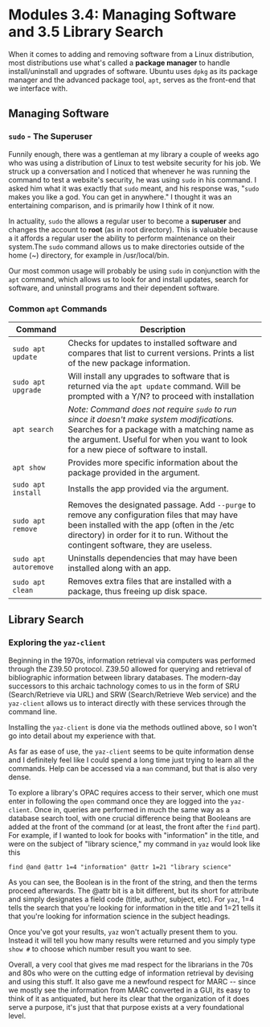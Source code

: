 # Modules 3.4: Managing Software and 3.5 Library Search
When it comes to adding and removing software from a Linux distribution, most distributions use what's called a **package manager**
to handle install/uninstall and upgrades of software. Ubuntu uses `dpkg` as its package manager and the advanced package tool,
`apt`, serves as the front-end that we interface with.

## Managing Software

### `sudo` - The Superuser
Funnily enough, there was a gentleman at my library a couple of weeks ago who was using a distribution of Linux to test website
security for his job. We struck up a conversation and I noticed that whenever he was running the command to test a website's
security, he was using `sudo` in his command. I asked him what it was exactly that `sudo` meant, and his response was, "`sudo` 
makes you like a god. You can get in anywhere." I thought it was an entertaining comparison, and is primarily how I think of it now.

In actuality, `sudo` the allows a regular user to become a **superuser** and changes the account to **root** (as in root directory).
This is valuable because a it affords a regular user the ability to perform maintenance on their system.The `sudo` command allows
us to make directories outside of the home (~) directory, for example in /usr/local/bin. 

Our most common usage will probably be using `sudo` in conjunction with the `apt` command, which allows us to look for and install
updates, search for software, and uninstall programs and their dependent software.

### Common `apt` Commands

| **Command** | Description |
| ----------- | ----------- |
| `sudo apt update` | Checks for updates to installed software and compares that list to current versions. Prints a list of the new package information. |
| `sudo apt upgrade` | Will install any upgrades to software that is returned via the `apt update` command. Will be prompted with a Y/N? to proceed with installation |
| `apt search` | *Note: Command does not require `sudo` to run since it doesn't make system modifications.* Searches for a package with a matching name as the argument. Useful for when you want to look for a new piece of software to install. |
| `apt show` | Provides more specific information about the package provided in the argument. |
| `sudo apt install` | Installs the app provided via the argument. |
| `sudo apt remove` | Removes the designated passage. Add `--purge` to remove any configuration files that may have been installed with the app (often in the /etc directory) in order for it to run. Without the contingent software, they are useless. |
| `sudo apt autoremove` | Uninstalls dependencies that may have been installed along with an app. |
| `sudo apt clean` | Removes extra files that are installed with a package, thus freeing up disk space. |

## Library Search

### Exploring the `yaz-client`
Beginning in the 1970s, information retrieval via computers was performed through the Z39.50 protocol. Z39.50 allowed for querying and retrieval of bibliographic information between library databases. The modern-day successors to this archaic tachnology comes to us in the form of SRU (Search/Retrieve via URL) and SRW (Search/Retrieve Web service) and the `yaz-client` allows us to interact directly with these services through the command line.

Installing the `yaz-client` is done via the methods outlined above, so I won't go into detail about my experience with that.

As far as ease of use, the `yaz-client` seems to be quite information dense and I definitely feel like I could spend a long time just trying to learn all the commands. Help can be accessed via a `man` command, but that is also very dense.

To explore a library's OPAC requires access to their server, which one must enter in following the `open` command once they are logged into the `yaz-client`. Once in, queries are performed in much the same way as a database search tool, with one crucial difference being that Booleans are added at the front of the command (or at least, the front after the `find` part). For example, if I wanted to look for books with "information" in the title, and were on the subject of "library science," my command in `yaz` would look like this

```
find @and @attr 1=4 "information" @attr 1=21 "library science"
```

As you can see, the Boolean is in the front of the string, and then the terms proceed afterwards. The @attr bit is a bit different, but its short for attribute and simply designates a field code (title, author, subject, etc). For `yaz`, 1=4 tells the search that you're looking for information in the title and 1=21 tells it that you're looking for information science in the subject headings.

Once you've got your results, `yaz` won't actually present them to you. Instead it will tell you how many results were returned and you simply type `show #` to choose which number result you want to see.

Overall, a very cool that gives me mad respect for the librarians in the 70s and 80s who were on the cutting edge of information retrieval by devising and using this stuff. It also gave me a newfound respect for MARC -- since we mostly see the information from MARC converted in a GUI, its easy to think of it as antiquated, but here its clear that the organization of it does serve a purpose, it's just that that purpose exists at a very foundational level.
